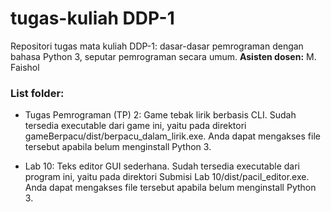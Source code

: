 # tugas-kuliah DDP-1

Repositori tugas mata kuliah DDP-1: dasar-dasar pemrograman dengan bahasa Python 3, seputar pemrograman secara umum. **Asisten dosen:** M. Faishol

### List folder: 

- Tugas Pemrograman (TP) 2: Game tebak lirik berbasis CLI. Sudah tersedia executable dari game ini, yaitu pada direktori gameBerpacu/dist/berpacu_dalam_lirik.exe. Anda dapat mengakses file tersebut apabila belum menginstall Python 3.

- Lab 10: Teks editor GUI sederhana. Sudah tersedia executable dari program ini, yaitu pada direktori Submisi Lab 10/dist/pacil_editor.exe. Anda dapat mengakses file tersebut apabila belum menginstall Python 3.
